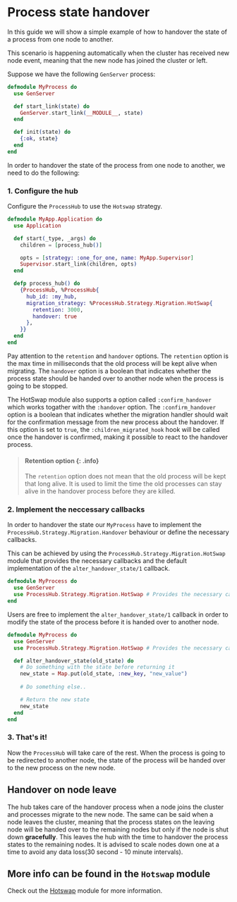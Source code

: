 # Process state handover

In this guide we will show a simple example of how to handover the state of a process from one node to another.

This scenario is happening automatically when the cluster has received new node event,
meaning that the new node has joined the cluster or left.

Suppose we have the following `GenServer` process:

```elixir
defmodule MyProcess do
  use GenServer

  def start_link(state) do
    GenServer.start_link(__MODULE__, state)
  end

  def init(state) do
    {:ok, state}
  end
end
```

In order to handover the state of the process from one node to another, we need to do the following:

### 1. Configure the hub 

Configure the `ProcessHub` to use the `Hotswap` strategy.

```elixir
defmodule MyApp.Application do
  use Application

  def start(_type, _args) do
    children = [process_hub()]

    opts = [strategy: :one_for_one, name: MyApp.Supervisor]
    Supervisor.start_link(children, opts)
  end

  defp process_hub() do
    {ProcessHub, %ProcessHub{
      hub_id: :my_hub,
      migration_strategy: %ProcessHub.Strategy.Migration.HotSwap{
        retention: 3000,
        handover: true
      },
    }}
  end
end
```

Pay attention to the `retention` and `handover` options. The `retention` option is the max time in milliseconds that the old process will be kept alive when migrating. The `handover` option is a boolean that indicates whether the process state should be handed over to another node when the process is going to be stopped.

The HotSwap module also supports a option called `:confirm_handover` which works togather with the `:handover` option. The `:confirm_handover` option is a boolean that indicates whether the migration handler should wait for the confirmation message from the new process about the handover. If this option is set to `true`, the `:children_migrated_hook` hook will be called once the handover is confirmed, making it possible to react to the handover process.

> #### Retention option {: .info}
> The `retention` option does not mean that the old process will be kept that long alive.
> It is used to limit the time the old processes can stay alive in the handover process
> before they are killed.


### 2. Implement the neccessary callbacks
In order to handover the state our `MyProcess` have to implement the `ProcessHub.Strategy.Migration.Handover` behaviour or define the necessary callbacks.

This can be achieved by using the `ProcessHub.Strategy.Migration.HotSwap` module that provides the necessary callbacks and the default implementation of the `alter_handover_state/1` callback.

```elixir
defmodule MyProcess do
  use GenServer
  use ProcessHub.Strategy.Migration.HotSwap # Provides the necessary callbacks
end
```

Users are free to implement the `alter_handover_state/1` callback in order to modify the state of the process before it is handed over to another node.

```elixir
defmodule MyProcess do
  use GenServer
  use ProcessHub.Strategy.Migration.HotSwap # Provides the necessary callbacks

  def alter_handover_state(old_state) do
    # Do something with the state before returning it
    new_state = Map.put(old_state, :new_key, "new_value")
    
    # Do something else..

    # Return the new state
    new_state
  end
end
```

### 3. That's it!
Now the `ProcessHub` will take care of the rest. When the process is going to be
redirected to another node, the state of the process will be handed over to the new process on
the new node.

## Handover on node leave
The hub takes care of the handover process when a node joins the cluster and processes
migrate to the new node. 
The same can be said when a node leaves the cluster, meaning that the process states on the 
leaving node will be handed over to the remaining nodes but only if the node is shut down **gracefully**.
This leaves the hub with the time to handover the process states to the remaining nodes.
It is advised to scale nodes down one at a time to avoid any data loss(30 second - 10 minute intervals).

## More info can be found in the `Hotswap` module
Check out the [Hotswap](https://hexdocs.pm/process_hub/ProcessHub.Strategy.Migration.HotSwap.html) module for more information.